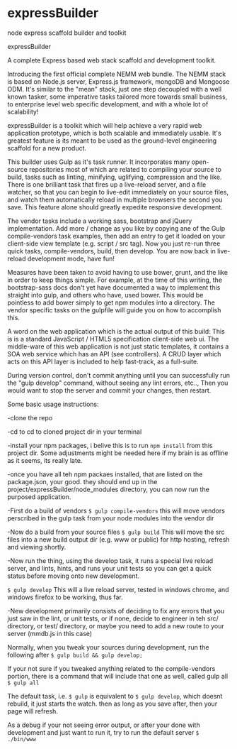 # expressBuilder
node express scaffold builder and toolkit

expressBuilder

A complete Express based web stack scaffold and development toolkit.

Introducing the first official complete NEMM web bundle. The NEMM stack
is based on Node.js server, Express.js framework, mongoDB and Mongoose ODM.
It's similar to the "mean" stack, just one step decoupled with a well known
tasker, some imperative tasks tailored more towards small business, to
enterprise level web specific development, and with a whole lot of
scalability!

expressBuilder is a toolkit which will help achieve a very rapid web
application prototype, which is both scalable and immediately usable. It's
greatest feature is its meant to be used as the ground-level engineering
scaffold for a new product.

This builder uses Gulp  as it's task runner. It incorporates many open-
source repositories most of which are related to compiling your source to
build, tasks such as linting, minifying, uglifying, compression and the
like.  There is one brilliant task that fires up a live-reload server, and
a file watcher, so that you can begin to live-edit immediately on your source
files, and watch them automatically reload in multiple browsers the second
you save.  This feature alone should greatly expedite responsive development.

The vendor tasks include a working sass, bootstrap and jQuery
implementation. Add more / change as you like by copying ane of the Gulp
compile-vendors task examples, then add an entry to get it loaded on your
client-side view template (e.g. script / src tag).  Now you just
re-run three quick tasks, compile-vendors, build, then develop.  You are now
back in live-reload development mode, have fun!

Measures have been taken to avoid having to use bower, grunt, and the like in
order to keep things simple.  For example, at the time of this writing, the
bootstrap-sass docs don't yet have documented a way to implement this straight
into gulp, and others who have, used bower. This would be pointless to add
bower simply to get npm modules into a directory.  The vendor specific tasks
on the gulpfile will guide you on how to accomplish this.

A word on the web application which is the actual output of this build: This
is is a standard JavaScript / HTML5 specification client-side web ui.  The
middle-ware of this web application is not just static templates, it contains
a SOA web service which has an API (see controllers). A CRUD layer which acts
on this API layer is included to help fast-track, as a full-suite.

During version control, don't commit anything until you can successfully run the
"gulp develop" command, without seeing any lint errors, etc.., Then you would
want to stop the server and commit your changes, then restart.



Some basic usage instructions:

-clone the repo

-cd to cd to cloned project dir in your terminal

-install your npm packages, i belive this is to run `npm install` from this project dir.  Some adjustments might be needed here if my brain is as offline as it seems, its really late.

-once you have all teh npm packaes installed, that are listed on the package.json, your good.  they should end up in the project/expressBuilder/node_modules directory, you can now run the purposed application. 


-First do a build of vendors
  `$ gulp compile-vendors`
  this will move vendors perscribed in the gulp task from your node modules into the vendor dir
  
-Now do a build from your source files
  `$ gulp build`
  This will move the src files into a new build output dir (e.g. www or public) for http hosting, refresh and viewing shortly. 
  
  
-Now run the thing, using the develop task, it runs a special live reload server, and lints, hints, and runs your unit tests so you can get a quick status before moving onto new development. 

  `$ gulp develop`
  This will a live reload server, tested in windows chrome, and windows firefox to be working, thus far.
    
-New development primarily consists of deciding to fix any errors that you just saw in the lint, or unit tests, or if none,  decide to engineer  in teh src/ directory, or test/ directory, or maybe you need to add a new route to your server (mmdb.js in this case)


Normally, when you tweak your sources during development, run the following after
    `$ gulp build && gulp develop;`
    
If your not sure if you tweaked anything related to the compile-vendors portion, there is a command that will include that one as well, called gulp all
    `$ gulp all`

The default task, i.e. `$ gulp` is equivalent to `$ gulp develop`, which doesnt rebuild, it just starts the watch. then as long as you save after, then your page will refresh.  


As a debug if your not seeing error output, or after your done with development and just want to run it, try to run the default server `$ ./bin/www`
